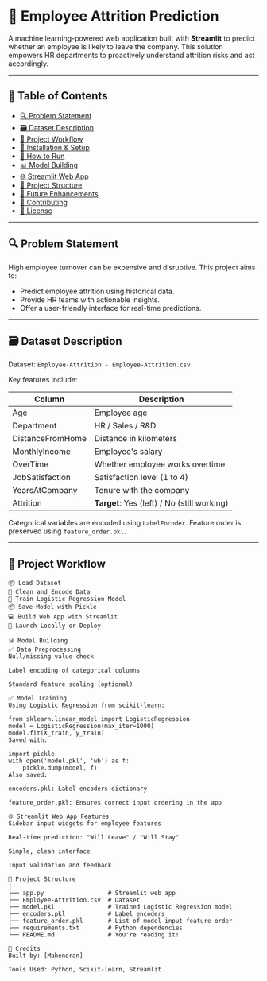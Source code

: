 # 🧠 Employee Attrition Prediction

A machine learning-powered web application built with **Streamlit** to predict whether an employee is likely to leave the company. This solution empowers HR departments to proactively understand attrition risks and act accordingly.

---

## 📌 Table of Contents

- [🔍 Problem Statement](#-problem-statement)
- [🗃️ Dataset Description](#-dataset-description)
- [🧪 Project Workflow](#-project-workflow)
- [🔧 Installation & Setup](#-installation--setup)
- [🚀 How to Run](#-how-to-run)
- [📊 Model Building](#-model-building)
- [🌐 Streamlit Web App](#-streamlit-web-app)
- [📁 Project Structure](#-project-structure)
- [🎯 Future Enhancements](#-future-enhancements)
- [🤝 Contributing](#-contributing)
- [📜 License](#-license)

---

## 🔍 Problem Statement

High employee turnover can be expensive and disruptive. This project aims to:

- Predict employee attrition using historical data.
- Provide HR teams with actionable insights.
- Offer a user-friendly interface for real-time predictions.

---

## 🗃️ Dataset Description

Dataset: `Employee-Attrition - Employee-Attrition.csv`

Key features include:

| Column            | Description                                |
|------------------|--------------------------------------------|
| Age              | Employee age                                |
| Department       | HR / Sales / R&D                            |
| DistanceFromHome | Distance in kilometers                      |
| MonthlyIncome    | Employee's salary                           |
| OverTime         | Whether employee works overtime             |
| JobSatisfaction  | Satisfaction level (1 to 4)                 |
| YearsAtCompany   | Tenure with the company                     |
| Attrition        | **Target**: Yes (left) / No (still working) |

Categorical variables are encoded using `LabelEncoder`. Feature order is preserved using `feature_order.pkl`.

---

## 🧪 Project Workflow

```text
📦 Load Dataset
🧹 Clean and Encode Data
🧠 Train Logistic Regression Model
📦 Save Model with Pickle
💻 Build Web App with Streamlit
🚀 Launch Locally or Deploy

📊 Model Building
✅ Data Preprocessing
Null/missing value check

Label encoding of categorical columns

Standard feature scaling (optional)

✅ Model Training
Using Logistic Regression from scikit-learn:

from sklearn.linear_model import LogisticRegression
model = LogisticRegression(max_iter=1000)
model.fit(X_train, y_train)
Saved with:

import pickle
with open('model.pkl', 'wb') as f:
    pickle.dump(model, f)
Also saved:

encoders.pkl: Label encoders dictionary

feature_order.pkl: Ensures correct input ordering in the app

🌐 Streamlit Web App Features
Sidebar input widgets for employee features

Real-time prediction: "Will Leave" / "Will Stay"

Simple, clean interface

Input validation and feedback

📁 Project Structure
│
├── app.py                  # Streamlit web app
├── Employee-Attrition.csv  # Dataset
├── model.pkl               # Trained Logistic Regression model
├── encoders.pkl            # Label encoders
├── feature_order.pkl       # List of model input feature order
├── requirements.txt        # Python dependencies
└── README.md               # You're reading it!

🥇 Credits
Built by: [Mahendran]

Tools Used: Python, Scikit-learn, Streamlit




